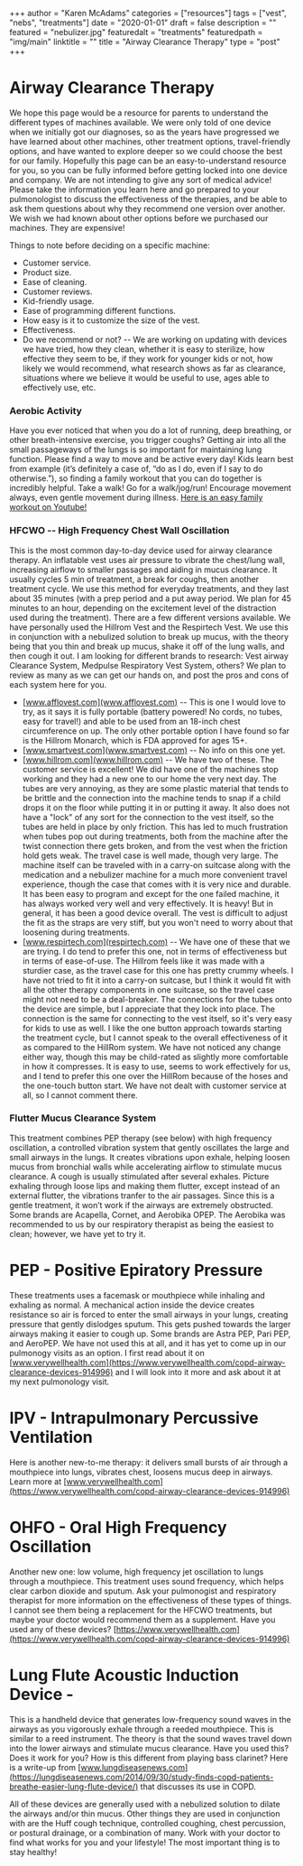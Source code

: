 +++
author = "Karen McAdams"
categories = ["resources"]
tags = ["vest", "nebs", "treatments"]
date = "2020-01-01"
draft = false
description = ""
featured = "nebulizer.jpg"
featuredalt = "treatments"
featuredpath = "img/main"
linktitle = ""
title = "Airway Clearance Therapy"
type = "post"
+++


# Airway Clearance Therapy

We hope this page would be a resource for parents to understand the different types of machines available. We were only told of one device when we initially got our diagnoses, so as the years have progressed we have learned about other machines, other treatment options, travel-friendly options, and have wanted to explore deeper so we could choose the best for our family. Hopefully this page can be an easy-to-understand resource for you, so you can be fully informed before getting locked into one device and company. We are not intending to give any sort of medical advice! Please take the information you learn here and go prepared to your pulmonologist to discuss the effectiveness of the therapies, and be able to ask them questions about why they recommend one version over another. We wish we had known about other options before we purchased our machines. They are expensive! 

Things to note before deciding on a specific machine: 
* Customer service. 
* Product size. 
* Ease of cleaning. 
* Customer reviews. 
* Kid-friendly usage. 
* Ease of programming different functions. 
* How easy is it to customize the size of the vest. 
* Effectiveness. 
* Do we recommend or not? -- We are working on updating with devices we have tried, how they clean, whether it is easy to sterilize, how effective they seem to be, if they work for younger kids or not, how likely we would recommend, what research shows as far as clearance, situations where we believe it would be useful to use, ages able to effectively use, etc. 

### Aerobic Activity
 Have you ever noticed that when you do a lot of running, deep breathing, or other breath-intensive exercise, you trigger coughs? Getting air into all the small passageways of the lungs is so important for maintaining lung function. Please find a way to move and be active every day! Kids learn best from example (it’s definitely a case of, “do as I do, even if I say to do otherwise.”), so finding a family workout that you can do together is incredibly helpful. Take a walk! Go for a walk/jog/run! Encourage movement always, even gentle movement during illness. [Here is an easy family workout on Youtube!](https://www.youtube.com/watch?v=5if4cjO5nxo)

### HFCWO -- High Frequency Chest Wall Oscillation
This is the most common day-to-day device used for airway clearance therapy. An inflatable vest uses air pressure to vibrate the chest/lung wall, increasing airflow to smaller passages and aiding in mucus clearance. It usually cycles 5 min of treatment, a break for coughs, then another treatment cycle. We use this method for everyday treatments, and they last about 35 minutes (with a prep period and a put away period. We plan for 45 minutes to an hour, depending on the excitement level of the distraction used during the treatment). There are a few different versions available. We have personally used the Hillrom Vest and the Respirtech Vest. We use this in conjunction with a nebulized solution to break up mucus, with the theory being that you thin and break up mucus, shake it off of the lung walls, and then cough it out. I am looking for different brands to research: Vest airway Clearance System, Medpulse Respiratory Vest System, others? We plan to review as many as we can get our hands on, and post the pros and cons of each system here for you.
* [www.afflovest.com](www.afflovest.com) -- This is one I would love to try, as it says it is fully portable (battery powered! No cords, no tubes, easy for travel!) and able to be used from an 18-inch chest circumference on up. The only other portable option I have found so far is the Hillrom Monarch, which is FDA approved for ages 15+.
* [www.smartvest.com](www.smartvest.com) -- No info on this one yet.
* [www.hillrom.com](www.hillrom.com) -- We have two of these. The customer service is excellent! We did have one of the machines stop working and they had a new one to our home the very next day. The tubes are very annoying, as they are some plastic material that tends to be brittle and the connection into the machine tends to snap if a child drops it on the floor while putting it in or putting it away. It also does not have a "lock" of any sort for the connection to the vest itself, so the tubes are held in place by only friction. This has led to much frustration when tubes pop out during treatments, both from the machine after the twist connection there gets broken, and from the vest when the friction hold gets weak. The travel case is well made, though very large. The machine itself can be traveled with in a carry-on suitcase along with the medication and a nebulizer machine for a much more convenient travel experience, though the case that comes with it is very nice and durable. It has been easy to program and except for the one failed machine, it has always worked very well and very effectively. It is heavy! But in general, it has been a good device overall. The vest is difficult to adjust the fit as the straps are very stiff, but you won't need to worry about that loosening during treatments.
* [www.respirtech.com](respirtech.com)  -- We have one of these that we are trying. I do tend to prefer this one, not in terms of effectiveness but in terms of ease-of-use. The Hillrom feels like it was made with a sturdier case, as the travel case for this one has pretty crummy wheels. I have not tried to fit it into a carry-on suitcase, but I think it would fit with all the other therapy components in one suitcase, so the travel case might not need to be a deal-breaker. The connections for the tubes onto the device are simple, but I appreciate that they lock into place. The connection is the same for connecting to the vest itself, so it's very easy for kids to use as well. I like the one button approach towards starting the treatment cycle, but I cannot speak to the overall effectiveness of it as compared to the HillRom system. We have not noticed any change either way, though this may be child-rated as slightly more comfortable in how it compresses. It is easy to use, seems to work effectively for us, and I tend to prefer this one over the HillRom because of the hoses and the one-touch button start. We have not dealt with customer service at all, so I cannot comment there.

### Flutter Mucus Clearance System 
This treatment combines PEP therapy (see below) with high frequency oscillation, a controlled vibration system that gently oscillates the large and small airways in the lungs. It creates vibrations upon exhale, helping loosen mucus from bronchial walls while accelerating airflow to stimulate mucus clearance. A cough is usually stimulated after several exhales. Picture exhaling through loose lips and making them flutter, except instead of an external flutter, the vibrations tranfer to the air passages. Since this is a gentle treatment, it won’t work if the airways are extremely obstructed. Some brands are Acapella, Cornet, and Aerobika OPEP. The Aerobika was recommended to us by our respiratory therapist as being the easiest to clean; however, we have yet to try it. 

# PEP - Positive Epiratory Pressure
These treatments uses a facemask or mouthpiece while inhaling and exhaling as normal. A mechanical action inside the device creates resistance so air is forced to enter the small airways in your lungs, creating pressure that gently dislodges sputum. This gets pushed towards the larger airways making it easier to cough up. Some brands are Astra PEP, Pari PEP, and AeroPEP. We have not used this at all, and it has yet to come up in our pulmonogy visits as an option. I first read about it on [www.verywellhealth.com](https://www.verywellhealth.com/copd-airway-clearance-devices-914996) and I will look into it more and ask about it at my next pulmonology visit.

# IPV - Intrapulmonary Percussive Ventilation
Here is another new-to-me therapy: it delivers small bursts of air through a mouthpiece into lungs, vibrates chest, loosens mucus deep in airways. Learn more at [www.verywellhealth.com](https://www.verywellhealth.com/copd-airway-clearance-devices-914996)

# OHFO - Oral High Frequency Oscillation
Another new one: low volume, high frequency jet oscillation to lungs through a mouthpiece. This treatment uses sound frequency, which helps clear carbon dioxide and sputum. Ask your pulmonogist and respiratory therapist for more information on the effectiveness of these types of things. I cannot see them being a replacement for the HFCWO treatments, but maybe your doctor would recommend them as a supplement. Have you used any of these devices? [https://www.verywellhealth.com](https://www.verywellhealth.com/copd-airway-clearance-devices-914996)

# Lung Flute Acoustic Induction Device -
This is a handheld device that generates low-frequency sound waves in the airways as you vigorously exhale through a reeded mouthpiece. This is similar to a reed instrument. The theory is that the sound waves travel down into the lower airways and stimulate mucus clearance. Have you used this? Does it work for you? How is this different from playing bass clarinet? Here is a write-up from [www.lungdiseasenews.com](https://lungdiseasenews.com/2014/09/30/study-finds-copd-patients-breathe-easier-lung-flute-device/) that discusses its use in COPD.

All of these devices are generally used with a nebulized solution to dilate the airways and/or thin mucus. Other things they are used in conjunction with are the Huff cough technique, controlled coughing, chest percussion, or postural drainage, or a combination of many. Work with your doctor to find what works for you and your lifestyle! The most important thing is to stay healthy!



